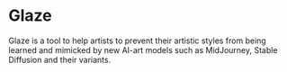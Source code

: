 # Glaze
Glaze is a tool to help artists to prevent their artistic styles from being learned and mimicked by new AI-art models such as MidJourney, Stable Diffusion and their variants.
